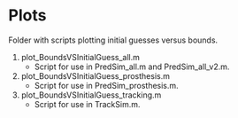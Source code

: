 Plots
=====

Folder with scripts plotting initial guesses versus bounds.

1. plot_BoundsVSInitialGuess_all.m
    - Script for use in PredSim_all.m and PredSim_all_v2.m.
2. plot_BoundsVSInitialGuess_prosthesis.m
    - Script for use in PredSim_prosthesis.m.
3. plot_BoundsVSInitialGuess_tracking.m
    - Script for use in TrackSim.m.
    